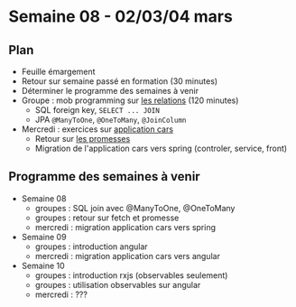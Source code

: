 # Semaine 08 - 02/03/04 mars

## Plan

- Feuille émargement
- Retour sur semaine passé en formation (30 minutes)
- Déterminer le programme des semaines à venir
- Groupe : mob programming sur [les relations](../../exercices/dubreuia-spring-data) (120 minutes)
    - SQL foreign key, `SELECT ... JOIN`
    - JPA `@ManyToOne`, `@OneToMany`, `@JoinColumn`
- Mercredi : exercices sur [application cars](https://github.com/simplonco/renault-digital-2020-projet)
    - Retour sur [les promesses](../../exercices/dubreuia-promises)
    - Migration de l'application cars vers spring (controler, service, front)

## Programme des semaines à venir

- Semaine 08
    - groupes : SQL join avec @ManyToOne, @OneToMany
    - groupes : retour sur fetch et promesse
    - mercredi : migration application cars vers spring
- Semaine 09
    - groupes : introduction angular
    - mercredi : migration application cars vers angular
- Semaine 10
    - groupes : introduction rxjs (observables seulement)
    - groupes : utilisation observables sur angular
    - mercredi : ???
